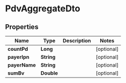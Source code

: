 

# PdvAggregateDto

## Properties

Name | Type | Description | Notes
------------ | ------------- | ------------- | -------------
**countPd** | **Long** |  |  [optional]
**payerIpn** | **String** |  |  [optional]
**payerName** | **String** |  |  [optional]
**sumBv** | **Double** |  |  [optional]



